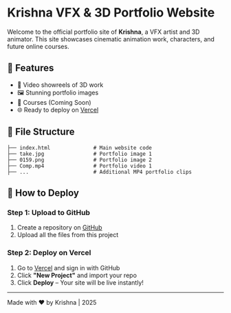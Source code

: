 
# Krishna VFX & 3D Portfolio Website

Welcome to the official portfolio site of **Krishna**, a VFX artist and 3D animator. This site showcases cinematic animation work, characters, and future online courses.

## 🚀 Features

- 🎥 Video showreels of 3D work
- 🖼️ Stunning portfolio images
- 🧠 Courses (Coming Soon)
- 🌐 Ready to deploy on [Vercel](https://vercel.com)

## 📁 File Structure

```
├── index.html              # Main website code
├── take.jpg                # Portfolio image 1
├── 0159.png                # Portfolio image 2
├── Comp.mp4                # Portfolio video 1
├── ...                     # Additional MP4 portfolio clips
```

## 🧩 How to Deploy

### Step 1: Upload to GitHub
1. Create a repository on [GitHub](https://github.com)
2. Upload all the files from this project

### Step 2: Deploy on Vercel
1. Go to [Vercel](https://vercel.com) and sign in with GitHub
2. Click **"New Project"** and import your repo
3. Click **Deploy** – Your site will be live instantly!

---

Made with ❤️ by Krishna | 2025
